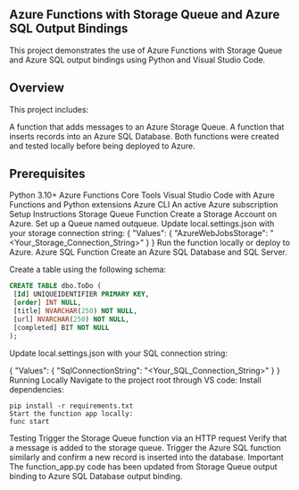 ## Azure Functions with Storage Queue and Azure SQL Output Bindings
This project demonstrates the use of Azure Functions with Storage Queue and Azure SQL output bindings using Python and Visual Studio Code.

## Overview
This project includes:

A function that adds messages to an Azure Storage Queue.
A function that inserts records into an Azure SQL Database.
Both functions were created and tested locally before being deployed to Azure.

## Prerequisites
Python 3.10+
Azure Functions Core Tools
Visual Studio Code with Azure Functions and Python extensions
Azure CLI
An active Azure subscription
Setup Instructions
Storage Queue Function
Create a Storage Account on Azure.
Set up a Queue named outqueue.
Update local.settings.json with your storage connection string:
{
  "Values": {
    "AzureWebJobsStorage": "<Your_Storage_Connection_String>"
  }
}
Run the function locally or deploy to Azure.
Azure SQL Function
Create an Azure SQL Database and SQL Server.

Create a table using the following schema:
``` sql
CREATE TABLE dbo.ToDo (
 [Id] UNIQUEIDENTIFIER PRIMARY KEY,
 [order] INT NULL,
 [title] NVARCHAR(250) NOT NULL,
 [url] NVARCHAR(250) NOT NULL,
 [completed] BIT NOT NULL
);
```
Update local.settings.json with your SQL connection string:

{
  "Values": {
    "SqlConnectionString": "<Your_SQL_Connection_String>"
  }
}
Running Locally
Navigate to the project root through VS code:
Install dependencies:
```
pip install -r requirements.txt
Start the function app locally:
func start

```
Testing
Trigger the Storage Queue function via an HTTP request
Verify that a message is added to the storage queue.
Trigger the Azure SQL function similarly and confirm a new record is inserted into the database.
Important
The function_app.py code has been updated from Storage Queue output binding to Azure SQL Database output binding.
